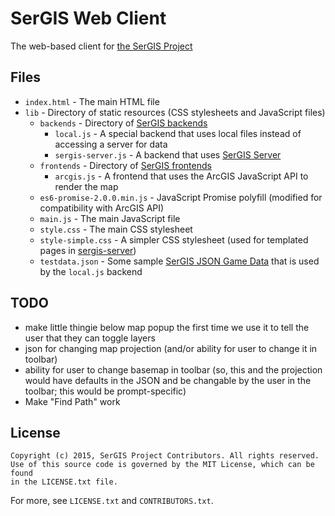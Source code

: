 # SerGIS Web Client

The web-based client for [the SerGIS Project](http://sergisproject.github.io/)

## Files

 - `index.html` - The main HTML file
 - `lib` - Directory of static resources (CSS stylesheets and JavaScript files)
   - `backends` - Directory of [SerGIS backends](http://sergisproject.github.io/docs/client.html#backends)
     - `local.js` - A special backend that uses local files instead of accessing a server for data
     - `sergis-server.js` - A backend that uses [SerGIS Server](https://github.com/sergisproject/sergis-server)
   - `frontends` - Directory of [SerGIS frontends](http://sergisproject.github.io/docs/client.html#frontends)
     - `arcgis.js` - A frontend that uses the ArcGIS JavaScript API to render the map
   - `es6-promise-2.0.0.min.js` - JavaScript Promise polyfill (modified for compatibility with ArcGIS API)
   - `main.js` - The main JavaScript file
   - `style.css` - The main CSS stylesheet
   - `style-simple.css` - A simpler CSS stylesheet (used for templated pages in [sergis-server](https://github.com/sergisproject/sergis-server))
   - `testdata.json` - Some sample [SerGIS JSON Game Data](http://sergisproject.github.io/docs/json.html) that is used by the `local.js` backend

## TODO

- make little thingie below map popup the first time we use it to tell the user that they can toggle layers
- json for changing map projection (and/or ability for user to change it in toolbar)
- ability for user to change basemap in toolbar (so, this and the projection would have defaults in the JSON and be changable by the user in the toolbar; this would be prompt-specific)
- Make "Find Path" work


## License

    Copyright (c) 2015, SerGIS Project Contributors. All rights reserved.
    Use of this source code is governed by the MIT License, which can be found
    in the LICENSE.txt file.

For more, see `LICENSE.txt` and `CONTRIBUTORS.txt`.

